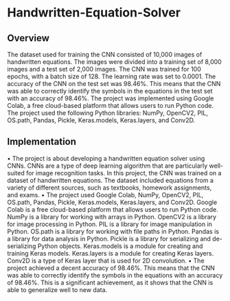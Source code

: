 # Handwritten-Equation-Solver

<h2>Overview</h2>
The dataset used for training the CNN consisted of 10,000 images of handwritten equations. The images were divided into a training set of 8,000 images and a test set of 2,000 images.
The CNN was trained for 100 epochs, with a batch size of 128. The learning rate was set to 0.0001.
The accuracy of the CNN on the test set was 98.46%. This means that the CNN was able to correctly identify the symbols in the equations in the test set with an accuracy of 98.46%.
The project was implemented using Google Colab, a free cloud-based platform that allows users to run Python code.
The project used the following Python libraries: NumPy, OpenCV2, PIL, OS.path, Pandas, Pickle, Keras.models, Keras.layers, and Conv2D.

<h2>Implementation</h2>

• The project is about developing a handwritten equation solver using CNNs. CNNs are a type of deep learning algorithm that are particularly well-suited for image recognition tasks. In this project, the CNN was trained on a dataset of handwritten equations. The dataset included equations from a variety of different sources, such as textbooks, homework assignments, and exams.
• The project used Google Colab, NumPy, OpenCV2, PIL, OS.path, Pandas, Pickle, Keras.models, Keras.layers, and Conv2D. Google Colab is a free cloud-based platform that allows users to run Python code. NumPy is a library for working with arrays in Python. OpenCV2 is a library for image processing in Python. PIL is a library for image manipulation in Python. OS.path is a library for working with file paths in Python. Pandas is a library for data analysis in Python. Pickle is a library for serializing and de-serializing Python objects. Keras.models is a module for creating and training Keras models. Keras.layers is a module for creating Keras layers. Conv2D is a type of Keras layer that is used for 2D convolution.
• The project achieved a decent accuracy of 98.46%. This means that the CNN was able to correctly identify the symbols in the equations with an accuracy of 98.46%. This is a significant achievement, as it shows that the CNN is able to generalize well to new data.
